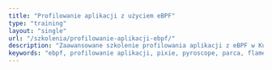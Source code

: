 ```yaml
---
title: "Profilowanie aplikacji z użyciem eBPF"
type: "training"
layout: "single"
url: "/szkolenia/profilowanie-aplikacji-ebpf/"
description: "Zaawansowane szkolenie profilowania aplikacji z eBPF w Kubernetes. Szymon Warda uczy Pixie, Pyroscope, Parca, flamegraphów. Diagnoza CPU, latency, goroutine leaków. Dla DevOps, SRE i Platform Engineering."
keywords: "ebpf, profilowanie aplikacji, pixie, pyroscope, parca, flamegraphs, kubernetes profiling, continuous profiling, performance tuning, cpu profiling, szkolenie ebpf, szymon warda, patoarchitekci"
---
```

